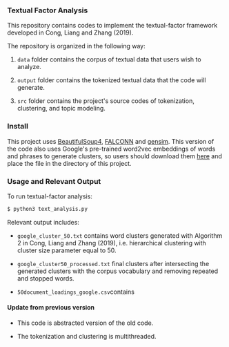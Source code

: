 ### Textual Factor Analysis

This repository contains codes to implement the textual-factor framework developed in Cong, Liang and Zhang (2019). 

The repository is organized in the following way:

1. ``data`` folder contains the corpus of textual data that users wish to analyze. 

2. ``output`` folder contains the tokenized textual data that the code will generate. 

3. ``src`` folder contains the project's source codes of tokenization, clustering, and topic modeling. 

### Install

This project uses [BeautifulSoup4](https://pypi.org/project/beautifulsoup4/), [FALCONN](https://github.com/falconn-lib/falconn/wiki) and [gensim](https://radimrehurek.com/gensim/). This version of the code also uses Google's pre-trained word2vec embeddings of words and phrases to generate clusters, so users should download them [here](https://drive.google.com/file/d/0B7XkCwpI5KDYNlNUTTlSS21pQmM/edit) and place the file in the directory of this project. 

### Usage and Relevant Output

To run textual-factor analysis: 
```sh
$ python3 text_analysis.py
```

Relevant output includes:

* ``google_cluster_50.txt`` contains word clusters generated with Algorithm 2 in Cong, Liang and Zhang (2019), i.e. hierarchical clustering with cluster size parameter equal to 50.

* ``google_cluster50_processed.txt`` final clusters after intersecting the generated clusters with the corpus vocabulary and removing repeated and stopped words. 

* ``50document_loadings_google.csv``contains 

#### Update from previous version

* This code is abstracted version of the old code.

* The tokenization and clustering is multithreaded.
